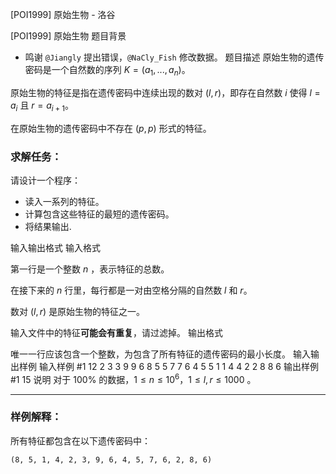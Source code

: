 



[POI1999] 原始生物 - 洛谷














[POI1999] 原始生物
题目背景
- 鸣谢 `@Jiangly` 提出错误，`@NaCly_Fish` 修改数据。
题目描述
原始生物的遗传密码是一个自然数的序列 $K=(a_1,...,a_n)$。

原始生物的特征是指在遗传密码中连续出现的数对 $(l,r)$，即存在自然数 $i$ 使得 $l=a_i$ 且 $r=a_{i+1}$。

在原始生物的遗传密码中不存在 $(p,p)$ 形式的特征。

### 求解任务：

请设计一个程序：
- 读入一系列的特征。
- 计算包含这些特征的最短的遗传密码。
- 将结果输出.

输入输出格式
输入格式

第一行是一个整数 $n$ ，表示特征的总数。

在接下来的 $n$ 行里，每行都是一对由空格分隔的自然数 $l$ 和 $r$。

数对 $(l,r)$ 是原始生物的特征之一。

输入文件中的特征**可能会有重复**，请过滤掉。
输出格式

唯一一行应该包含一个整数，为包含了所有特征的遗传密码的最小长度。
输入输出样例
输入样例 #1
12
2 3
3 9
9 6
8 5
5 7
7 6
4 5
5 1
1 4
4 2
2 8
8 6
输出样例 #1
15
说明
对于 $100\%$ 的数据，$1\le n\le 10^6$，$1\le l,r\le1000$ 。

-----

### 样例解释：

所有特征都包含在以下遗传密码中：

`(8, 5, 1, 4, 2, 3, 9, 6, 4, 5, 7, 6, 2, 8, 6)`






